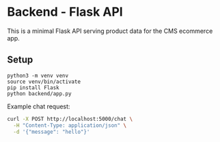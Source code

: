 # Backend - Flask API

This is a minimal Flask API serving product data for the CMS ecommerce app.



## Setup

```
python3 -m venv venv
source venv/bin/activate
pip install Flask
python backend/app.py
```


Example chat request:
```bash
curl -X POST http://localhost:5000/chat \
  -H "Content-Type: application/json" \
  -d '{"message": "hello"}'
```
